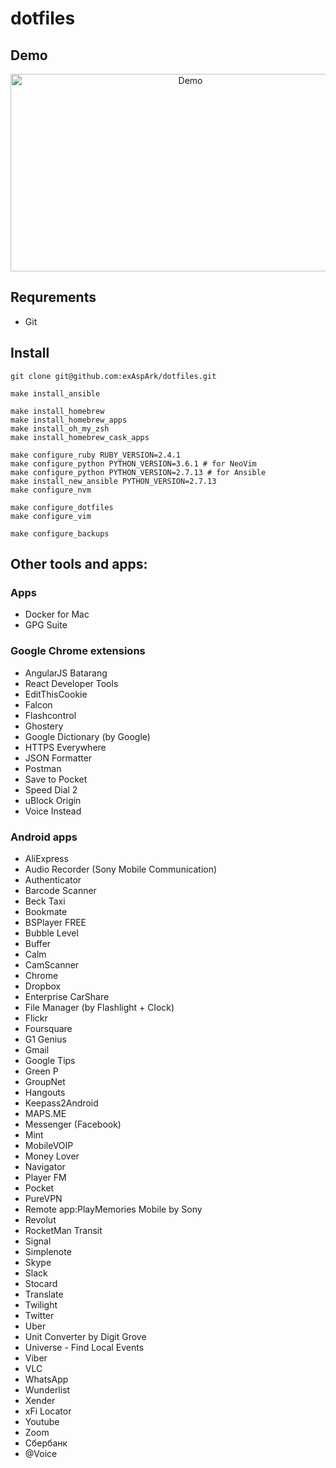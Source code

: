 # dotfiles

## Demo

<a href="https://www.youtube.com/watch?v=XqWLLvihz4Q" align="center"><img src="./img/thumbnail.png" alt="Demo" height="316px" width="560px" ></a>

## Requrements

* Git

## Install

```
git clone git@github.com:exAspArk/dotfiles.git

make install_ansible

make install_homebrew
make install_homebrew_apps
make install_oh_my_zsh
make install_homebrew_cask_apps

make configure_ruby RUBY_VERSION=2.4.1
make configure_python PYTHON_VERSION=3.6.1 # for NeoVim
make configure_python PYTHON_VERSION=2.7.13 # for Ansible
make install_new_ansible PYTHON_VERSION=2.7.13
make configure_nvm

make configure_dotfiles
make configure_vim

make configure_backups
```

## Other tools and apps:

### Apps

* Docker for Mac
* GPG Suite

### Google Chrome extensions

* AngularJS Batarang
* React Developer Tools
* EditThisCookie
* Falcon
* Flashcontrol
* Ghostery
* Google Dictionary (by Google)
* HTTPS Everywhere
* JSON Formatter
* Postman
* Save to Pocket
* Speed Dial 2
* uBlock Origin
* Voice Instead

### Android apps

* AliExpress
* Audio Recorder (Sony Mobile Communication)
* Authenticator
* Barcode Scanner
* Beck Taxi
* Bookmate
* BSPlayer FREE
* Bubble Level
* Buffer
* Calm
* CamScanner
* Chrome
* Dropbox
* Enterprise CarShare
* File Manager (by Flashlight + Clock)
* Flickr
* Foursquare
* G1 Genius
* Gmail
* Google Tips
* Green P
* GroupNet
* Hangouts
* Keepass2Android
* MAPS.ME
* Messenger (Facebook)
* Mint
* MobileVOIP
* Money Lover
* Navigator
* Player FM
* Pocket
* PureVPN
* Remote app:PlayMemories Mobile by Sony
* Revolut
* RocketMan Transit
* Signal
* Simplenote
* Skype
* Slack
* Stocard
* Translate
* Twilight
* Twitter
* Uber
* Unit Converter by Digit Grove
* Universe - Find Local Events
* Viber
* VLC
* WhatsApp
* Wunderlist
* Xender
* xFi Locator
* Youtube
* Zoom
* Сбербанк
* @Voice
